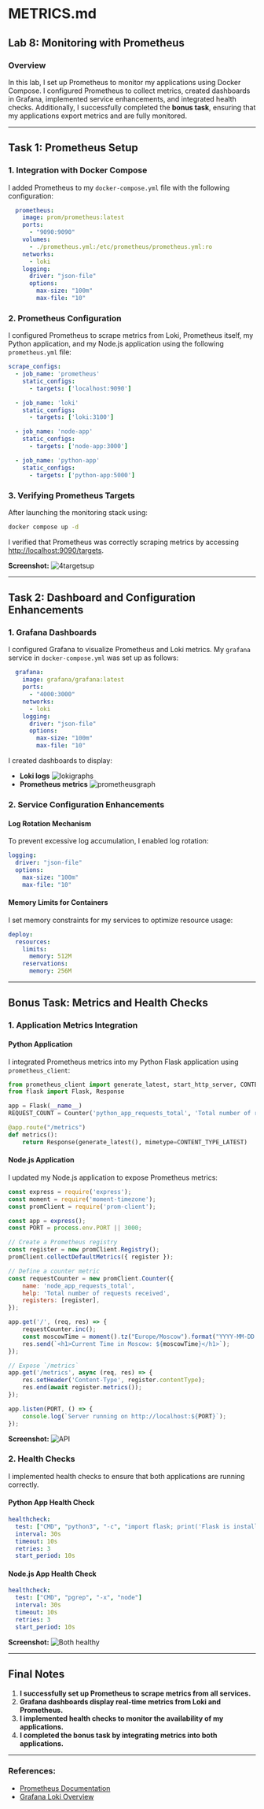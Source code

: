 # **METRICS.md**

## **Lab 8: Monitoring with Prometheus**

### **Overview**

In this lab, I set up Prometheus to monitor my applications using Docker Compose. I configured Prometheus to collect metrics, created dashboards in Grafana, implemented service enhancements, and integrated health checks. Additionally, I successfully completed the **bonus task**, ensuring that my applications export metrics and are fully monitored.

---

## **Task 1: Prometheus Setup**

### **1. Integration with Docker Compose**

I added Prometheus to my `docker-compose.yml` file with the following configuration:

```yaml
  prometheus:
    image: prom/prometheus:latest
    ports:
      - "9090:9090"
    volumes:
      - ./prometheus.yml:/etc/prometheus/prometheus.yml:ro
    networks:
      - loki
    logging:
      driver: "json-file"
      options:
        max-size: "100m"
        max-file: "10"
```

### **2. Prometheus Configuration**

I configured Prometheus to scrape metrics from Loki, Prometheus itself, my Python application, and my Node.js application using the following `prometheus.yml` file:

```yaml
scrape_configs:
  - job_name: 'prometheus'
    static_configs:
      - targets: ['localhost:9090']

  - job_name: 'loki'
    static_configs:
      - targets: ['loki:3100']

  - job_name: 'node-app'
    static_configs:
      - targets: ['node-app:3000']

  - job_name: 'python-app'
    static_configs:
      - targets: ['python-app:5000']
```

### **3. Verifying Prometheus Targets**

After launching the monitoring stack using:

```bash
docker compose up -d
```

I verified that Prometheus was correctly scraping metrics by accessing [http://localhost:9090/targets](http://localhost:9090/targets).

**Screenshot:** ![4targetsup](screenshots/4targetsup.png)

---

## **Task 2: Dashboard and Configuration Enhancements**

### **1. Grafana Dashboards**

I configured Grafana to visualize Prometheus and Loki metrics. My `grafana` service in `docker-compose.yml` was set up as follows:

```yaml
  grafana:
    image: grafana/grafana:latest
    ports:
      - "4000:3000"
    networks:
      - loki
    logging:
      driver: "json-file"
      options:
        max-size: "100m"
        max-file: "10"
```

I created dashboards to display:

- **Loki logs** ![lokigraphs](screenshots/lokigraphs.png)
- **Prometheus metrics** ![prometheusgraph](screenshots/prometheusgraph.png)

### **2. Service Configuration Enhancements**

#### **Log Rotation Mechanism**

To prevent excessive log accumulation, I enabled log rotation:

```yaml
logging:
  driver: "json-file"
  options:
    max-size: "100m"
    max-file: "10"
```

#### **Memory Limits for Containers**

I set memory constraints for my services to optimize resource usage:

```yaml
deploy:
  resources:
    limits:
      memory: 512M
    reservations:
      memory: 256M
```

---

## **Bonus Task: Metrics and Health Checks**

### **1. Application Metrics Integration**

#### **Python Application**

I integrated Prometheus metrics into my Python Flask application using `prometheus_client`:

```python
from prometheus_client import generate_latest, start_http_server, CONTENT_TYPE_LATEST, Counter
from flask import Flask, Response

app = Flask(__name__)
REQUEST_COUNT = Counter('python_app_requests_total', 'Total number of requests')

@app.route("/metrics")
def metrics():
    return Response(generate_latest(), mimetype=CONTENT_TYPE_LATEST)
```

#### **Node.js Application**

I updated my Node.js application to expose Prometheus metrics:

```javascript
const express = require('express');
const moment = require('moment-timezone');
const promClient = require('prom-client');

const app = express();
const PORT = process.env.PORT || 3000;

// Create a Prometheus registry
const register = new promClient.Registry();
promClient.collectDefaultMetrics({ register });

// Define a counter metric
const requestCounter = new promClient.Counter({
    name: 'node_app_requests_total',
    help: 'Total number of requests received',
    registers: [register],
});

app.get('/', (req, res) => {
    requestCounter.inc();
    const moscowTime = moment().tz("Europe/Moscow").format("YYYY-MM-DD HH:mm:ss");
    res.send(`<h1>Current Time in Moscow: ${moscowTime}</h1>`);
});

// Expose `/metrics`
app.get('/metrics', async (req, res) => {
    res.setHeader('Content-Type', register.contentType);
    res.end(await register.metrics());
});

app.listen(PORT, () => {
    console.log(`Server running on http://localhost:${PORT}`);
});
```

**Screenshot:**  ![API](screenshots/apiqueried.png)

### **2. Health Checks**

I implemented health checks to ensure that both applications are running correctly.

#### **Python App Health Check**

```yaml
healthcheck:
  test: ["CMD", "python3", "-c", "import flask; print('Flask is installed')"]
  interval: 30s
  timeout: 10s
  retries: 3
  start_period: 10s
```

#### **Node.js App Health Check**

```yaml
healthcheck:
  test: ["CMD", "pgrep", "-x", "node"]
  interval: 30s
  timeout: 10s
  retries: 3
  start_period: 10s
```

**Screenshot:**  ![Both healthy](screenshots/bothhealthy.png)

---

## **Final Notes**

1. **I successfully set up Prometheus to scrape metrics from all services.**
2. **Grafana dashboards display real-time metrics from Loki and Prometheus.**
3. **I implemented health checks to monitor the availability of my applications.**
4. **I completed the bonus task by integrating metrics into both applications.**

---

### **References:**

- [Prometheus Documentation](https://prometheus.io/docs/introduction/overview/)
- [Grafana Loki Overview](https://grafana.com/docs/loki/latest/)
